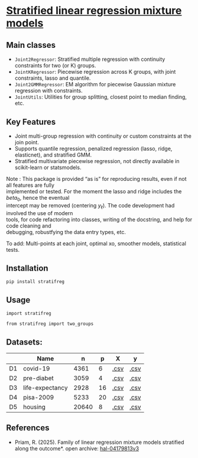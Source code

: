 # <br>
# **<u> Stratified linear regression mixture models </u>** <br>

## Main classes

- `Joint2Regressor`: Stratified multiple regression with continuity constraints for two (or K) groups.
- `JointKRegressor`: Piecewise regression across K groups, with joint constraints, lasso and quantile.
- `Joint2GMMRegressor`: EM algorithm for piecewise Gaussian mixture regression with constraints.
- `JointUtils`: Utilities for group splitting, closest point to median finding, etc.

## Key Features

- Joint multi-group regression with continuity or custom constraints at the join point.
- Supports quantile regression, penalized regression (lasso, ridge, elasticnet), and stratified GMM.
- Stratified multivariate piecewise regression, not directly available in scikit-learn or statsmodels.

Note : This package is provided “as is” for reproducing results, even if not all features are fully <br> 
implemented or tested. For the moment the lasso and ridge includes the $beta_0$, hence the eventual <br> 
intercept may be removed (centering $y_\ell$). The code development had involved the use of modern <br> 
tools, for code refactoring into classes, writing of the docstring, and help for code cleaning and <br>
debugging, robustfying the data entry types, etc.

To add: Multi-points at each joint, optimal xo, smoother models, statistical tests.

## Installation

`pip install stratifreg`

## Usage

`import stratifreg`

`from stratifreg import two_groups`


## Datasets:

|     | Name | n | p | X | y |
| --- | --- | --- | --- | --- | --- |
D1 | covid-19        | 4361  | 6   | [.csv](https://github.com/rpriam/stratifreg-code/blob/main/datasets/Xf_all_datasurvey.csv) | [.csv](https://github.com/rpriam/stratifreg-code/blob/main/datasets/yf_all_datasurvey.csv) |
D2 | pre-diabet      | 3059  | 4   | [.csv](https://github.com/rpriam/stratifreg-code/blob/main/datasets/Xf_all_prediabet.csv) | [.csv](https://github.com/rpriam/stratifreg-code/blob/main/datasets/yf_all_prediabet.csv) |
D3 | life-expectancy | 2928  | 16  | [.csv](https://github.com/rpriam/stratifreg-code/blob/main/datasets/Xf_all_lifeexpectancy.csv) | [.csv](https://github.com/rpriam/stratifreg-code/blob/main/datasets/yf_all_lifeexpectancy.csv) |
D4 | pisa-2009       | 5233  | 20  | [.csv](https://github.com/rpriam/stratifreg-code/blob/main/datasets/Xf_all_pisa2009.csv) | [.csv](https://github.com/rpriam/stratifreg-code/blob/main/datasets/yf_all_pisa2009.csv) |
D5 | housing         | 20640 | 8   | [.csv](https://github.com/rpriam/stratifreg-code/blob/main/datasets/Xf_all_california_housing.csv) | [.csv](https://github.com/rpriam/stratifreg-code/blob/main/datasets/yf_all_california_housing.csv) |

## References

- Priam, R. (2025). Family of linear regression mixture models stratified along the outcome*. open archive: [hal-04179813v3](https://hal.science/hal-04179813v3)

